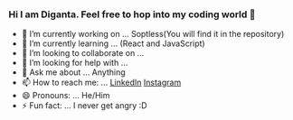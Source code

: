 ### Hi I am Diganta. Feel free to hop into my coding world 👋




- 🔭 I’m currently working on ... Soptless(You will find it in the repository)
- 🌱 I’m currently learning ... (React and JavaScript)
- 👯 I’m looking to collaborate on ...
- 🤔 I’m looking for help with ...
- 💬 Ask me about ... Anything 
- 📫 How to reach me: ... [LinkedIn](https://www.linkedin.com/in/md-shafiur-rahman-diganta-592a96202/) [Instagram](https://www.instagram.com/shafiur_rahman_diganta/)
- 😄 Pronouns: ... He/Him
- ⚡ Fun fact: ... I never get angry :D
